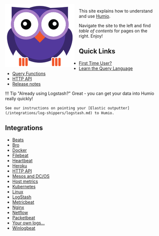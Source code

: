


<img style="float: left;margin-right: 1em;" src="./images/humio-owl.svg">

This site explains how to understand and use [Humio](http://www.humio.com).

Navigate the site to the left and find *table of contents* for pages on the right.  Enjoy!

<!--

## Explain Humio to me in 15 seconds!

**Humio is a tool that helps you aggregate, explore, report on, and analyze your server and application log data in *real time*. Using Humio, you can quickly harvest your log data for answers to business questions.**
-->
<!-- **You should [try it now!](tutorial.md)** -->
## Quick Links

  - [First Time User?](first-time-use.md)
  - [Learn the Query Language](tutorial.md)
  - [Query Functions](query-language/query-functions.md)
  - [HTTP API](http-api.md)
  - [Release notes](release-notes.md)

!!! Tip "Already using Logstash?"
    Great - you can get your data into Humio really quickly!

    See our instructions on pointing your [Elastic outputter](/integrations/log-shippers/logstash.md) to Humio.

## Integrations

<div class="integrations">
  <ul>
    <li><a href="integrations/log-shippers/beats/index.html">Beats</a></li>
    <li><a href="integrations/platforms/bro/index.html">Bro</a></li>
    <li><a href="integrations/platforms/docker/index.html">Docker</a></li>
    <li><a href="integrations/log-shippers/filebeat/index.html">Filebeat</a></li>
    <li><a href="integrations/log-shippers/beats/index.html">Heartbeat</a></li>
    <li><a href="integrations/platforms/heroku/index.html">Heroku</a></li>
    <li><a href="http-api/index.html">HTTP API</a></li>
    <li><a href="integrations/platforms/mesos/index.html">Mesos and DC/OS</a></li>
    <li><a href="integrations/log-shippers/metricbeat/index.html">Host metrics</a></li>
    <li><a href="integrations/platforms/kubernetes/index.html">Kubernetes</a></li>
    <li><a href="integrations/platforms/linux/index.html">Linux</a></li>
    <li><a href="integrations/log-shippers/logstash/index.html">LogStash</a></li>
    <li><a href="integrations/log-shippers/metricbeat/index.html">Metricbeat</a></li>
    <li><a href="integrations/applications/nginx/index.html">Nginx</a></li>
    <li><a href="integrations/platforms/netflow/index.html">Netflow</a></li>
    <li><a href="integrations/log-shippers/beats/index.html">Packetbeat</a></li>
    <li><a href="integrations/applications/your-own-logs/index.html">Your own logs...</a></li>
    <li><a href="integrations/log-shippers/beats/index.html">Winlogbeat</a></li>
  </ul>
</div>

<!--

## Why would I use Humio?

In most organizations, log data is growing exponentially in its volume and complexity. Understanding this data can provide immediate value to your business, including meeting key performance goals and diagnosing problems.

Humio provides a unified <!-- , scalable, -- > and flexible solution that your organization can use to meet this challenge. It is an easy-to-use tool that lets you aggregate, explore, report on, and analyze machine data and system logs in real time.


## Okay, tell me more!

Humio is designed for server logs from large software installations, but you can use it to analyze any type of log data. Some [example use cases](use-cases.md) help to illustrate its flexibility.


Humio can receive data from existing log processing tools such as Logstash, Fluentd, and Filebeat (see integrations -> logshippers). You can also use Humios [HTTP API](http-api) to send data directly.

Humio has [built-in parsers](parsers.md) that can extract relevant fields from popular event formats such as Apache log files and NetFlow records. When Humio receives JSON data, you do not need to perform any special parsing.

The following sections will give you an understanding of how you can use Humio.


## Use Cases

Humio is designed for server logs from large software installations, but you can use it to analyze any type of log data. Some use cases help to illustrate its flexibility.

<h3>Supporting Continuous Delivery and DevOps</h3>

More and more organizations are adopting Continuous Delivery (CD) workflows to deliver value to customers quicker. With Continuous Delivery, you must monitor the frequent deployments of application code to your infrastructure for potential issues before they impact customers.

Humio provides a useful way to monitor application deployment and performance during release, and to detect, investigate, and resolve issues that occur afterwards. Its real-time querying capability is well suited to monitoring frequent deployments.

Its ability to aggregate and query all logs in a single application makes debugging complex distributed architectures a breeze.

<h3>Monitoring applications and infrastructure</h3>

Whether you are running a small internal application or a distributed cloud service, Humio provides an effective way to monitor your systems or applications in real time.

You can configure Humio to watch for error rates, transaction or user volumes, registration counts, or any other metric that makes sense for your business.

Even better, you do not have to identify your search and monitoring parameters up-front. The real-time nature of Humio means that you can adjust metrics with no delays or downtime for re-indexing.


<h3>Providing accurate business intelligence</h3>

Humio lets you create simple dashboard views that provide real-time summaries of business data. These let non-technical users get access to the insights generated by Humio without having to learn anything about querying.

For example, you could display Key Performance Indicators (KPIs) such as sales, user activity, or any other query-based metric on a dashboard. Humio updates the dashboard in real-time, and you can optionally filter it to a specific time period.

-->
